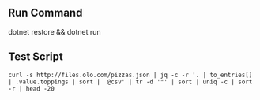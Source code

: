 ## Run Command 

dotnet restore && dotnet run

## Test Script 
```curl -s http://files.olo.com/pizzas.json | jq -c -r '. | to_entries[] | .value.toppings | sort |  @csv' | tr -d '"' | sort | uniq -c | sort -r | head -20```
